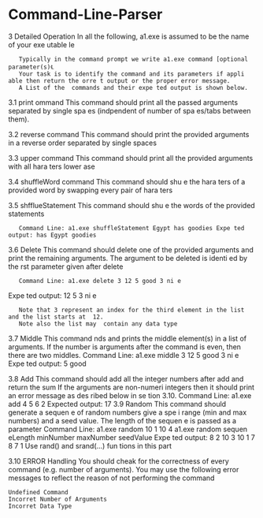 # Command-Line-Parser
3	Detailed Operation
       In all the following, a1.exe is assumed to be the name of your exe utable  le
 
       Typically in the command prompt we write a1.exe command [optional parameter(s)℄
       Your task is to identify the command and its parameters if appli able then return the orre t output or the proper error message.
       A List of the  commands and their expe ted output is shown below.

3.1	print ommand
       This command should print all the passed arguments separated by single spa es (indpendent of number of spa es/tabs between them).
 
3.2	reverse command
       This  command should print the provided arguments in a reverse order separated by single spaces


3.3	upper  command
       This  command should print all the provided arguments with all   hara ters lower ase

3.4	shuffleWord command
       This command should shu e the  hara ters of a provided word by swapping every pair of  hara ters

      
3.5	shfflueStatement
       This  command should shu e the words of the provided statements

       Command Line: a1.exe shuffleStatement Egypt has goodies Expe ted output: has Egypt goodies

3.6	Delete
       This  command should delete one of the provided arguments and print the remaining arguments.
The argument to be deleted is identi ed by the rst parameter given after delete

       Command Line: a1.exe delete 3 12 5 good 3 ni e
Expe ted output: 12 5 3 ni e

       Note that 3 represent an index for the third element in the list and the list starts at	12.
       Note also the list may  contain any data type
 
3.7	Middle
       This command nds and prints the middle element(s) in a list of arguments.  If  the  number  is arguments after the command is even, then there are two middles.
       Command Line: a1.exe middle 3 12 5 good 3 ni e Expe ted output: 5 good

3.8	Add
       This  command should add all the integer numbers after add and return the sum
       If the arguments are non-numeri integers then it should print an error message as des ribed below in se tion 3.10.
       Command Line:  a1.exe add 4 5 6	2
Expected output:	17
3.9	Random
       This command should generate a sequen e of random numbers give a spe i range (min and max numbers) and a seed value. The length of the sequen e is passed as a parameter
       Command Line: a1.exe random 10 1 10	4
a1.exe random sequen eLength minNumber maxNumber seedValue Expe ted output: 8 2 10 3 10 1 7 8 7	1
       Use rand() and srand(...) fun tions in this part

3.10	ERROR Handling
       You should  cheak for the correctness of every command (e.g. number of arguments).
       You may use the following error messages to reflect the reason of not performing the command

    Undefined Command 
    Incorret Number of Arguments 
    Incorret Data Type 
